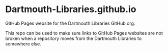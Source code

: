 # Dartmouth-Libraries.github.io
GitHub Pages website for the Dartmouth Libraries GitHub org.

This repo can be used to make sure links to GitHub Pages websites are not broken when a repository moves from the Dartmouth Libraries to somewhere else.
